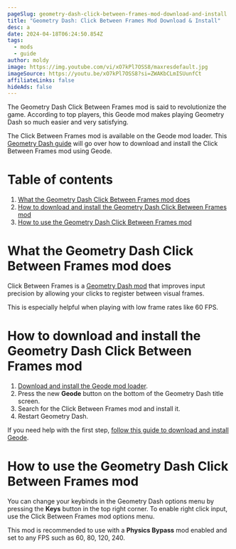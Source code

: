 ```yaml
---
pageSlug: geometry-dash-click-between-frames-mod-download-and-install
title: "Geometry Dash: Click Between Frames Mod Download & Install"
desc: a
date: 2024-04-18T06:24:50.854Z
tags:
  - mods
  - guide
author: moldy
image: https://img.youtube.com/vi/xO7kPl7OSS8/maxresdefault.jpg
imageSource: https://youtu.be/xO7kPl7OSS8?si=ZWAKbCLmISUunfCt
affiliateLinks: false
hideAds: false
---
```

The Geometry Dash Click Between Frames mod is said to revolutionize the game. According to top players, this Geode mod makes playing Geometry Dash so much easier and very satisfying.

The Click Between Frames mod is available on the Geode mod loader. This [Geometry Dash guide](/categories/guide/) will go over how to download and install the Click Between Frames mod using Geode.

# Table of contents

1. [What the Geometry Dash Click Between Frames mod does](#what-the-geometry-dash-click-between-frames-mod-does)
2. [How to download and install the Geometry Dash Click Between Frames mod](#how-to-download-and-install-the-geometry-dash-click-between-frames-mod)
3. [How to use the Geometry Dash Click Between Frames mod](#how-to-use-the-geometry-dash-click-between-frames-mod)

# What the Geometry Dash Click Between Frames mod does

Click Between Frames is a [Geometry Dash mod](/categories/mods/) that improves input precision by allowing your clicks to register between visual frames.

This is especially helpful when playing with low frame rates like 60 FPS.

# How to download and install the Geometry Dash Click Between Frames mod

1. [Download and install the Geode mod loader](/posts/geometry-dash-geode-how-to-download-and-install/).
2. Press the new **Geode** button on the bottom of the Geometry Dash title screen.
3. Search for the Click Between Frames mod and install it.
4. Restart Geometry Dash.

If you need help with the first step, [follow this guide to download and install Geode](/posts/geometry-dash-geode-how-to-download-and-install/).

# How to use the Geometry Dash Click Between Frames mod

You can change your keybinds in the Geometry Dash options menu by pressing the **Keys** button in the top right corner. To enable right click input, use the Click Between Frames mod options menu.

This mod is recommended to use with a **Physics Bypass** mod enabled and set to any FPS such as 60, 80, 120, 240.